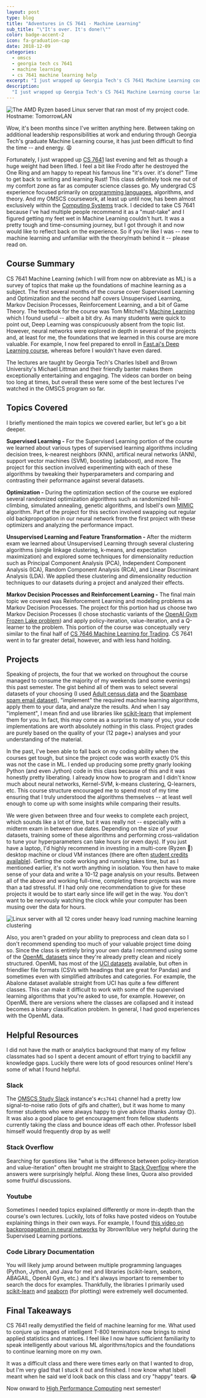 ```yaml
---
layout: post
type: blog
title: "Adventures in CS 7641 - Machine Learning"
sub_title: "\"It's over. It's done!\""
color: badge-accent-2
icon: fa-graduation-cap
date: 2018-12-09
categories:
  - omscs
  - georgia tech cs 7641
  - machine learning
  - cs 7641 machine learning help
excerpt: "I just wrapped up Georgia Tech's CS 7641 Machine Learning course last evening and although it was a pretty arduous experience, I got through it. CS 7641 really demystified the field of machine learning for me and took me out of my comfort zone as far as computer science classes go. It was a time-consuming and challenging journey, but ultimately very worth it. In this post, I reflect back on the course and provide resources that I found helpful."
description:
  "I just wrapped up Georgia Tech's CS 7641 Machine Learning course last evening and although it was a pretty arduous experience, I got through it. CS 7641 really demystified the field of machine learning for me and took me out of my comfort zone as far as computer science classes go. It was a time-consuming and challenging journey, but ultimately very worth it. In this post, I reflect back on the course and provide resources that I found helpful."
---
```


<div>
<img src="https://images.downey.io/blog/monticello-ryzen-based-machine-learner-downey.jpg" alt="The AMD Ryzen based Linux server that ran most of my project code. Hostname: TomorrowLAN">
</div>

Wow, it's been months since I've written anything here. Between taking on additional leadership responsibilities at work and enduring through Georgia Tech's graduate Machine Learning course, it has just been difficult to find the time -- and energy. 😩

Fortunately, I just wrapped up [CS 7641](https://www.omscs.gatech.edu/cs-7641-machine-learning) last evening and felt as though a huge weight had been lifted. I feel a bit like Frodo after he destroyed the One Ring and am happy to repeat his famous line "it's over. it's done!" Time to get back to writing and learning Rust! This class definitely took me out of my comfort zone as far as computer science classes go. My undergrad CS experience focused primarily on [programming languages](https://www.cs.indiana.edu/research/programming-languages.html), algorithms, and theory. And my OMSCS coursework, at least up until now, has been almost exclusively within the [Computing Systems](https://www.omscs.gatech.edu/specialization-computing-systems) track. I decided to take CS 7641 because I've had multiple people recommend it as a "must-take" and I figured getting my feet wet in Machine Learning couldn't hurt. It was a pretty tough and time-consuming journey, but I got through it and now would like to reflect back on the experience. So if you're like I was -- new to machine learning and unfamiliar with the theory/math behind it -- please read on.

## Course Summary
CS 7641 Machine Learning (which I will from now on abbreviate as ML) is a survey of topics that make up the foundations of machine learning as a subject. The first several months of the course cover Supervised Learning and Optimization and the second half covers Unsupervised Learning, Markov Decision Processes, Reinforcement Learning, and a bit of Game Theory. The textbook for the course was Tom Mitchell's [Machine Learning](https://amzn.to/2QHkgsv) which I found useful -- albeit a bit dry. As many students were quick to point out, Deep Learning was conspicuously absent from the topic list. However, neural networks were explored in depth in several of the projects and, at least for me, the foundations that we learned in this course are more valuable. For example, I now feel prepared to enroll in [Fast.ai's Deep Learning course](https://course.fast.ai/), whereas before I wouldn't have even dared.

The lectures are taught by Georgia Tech's Charles Isbell and Brown University's Michael Littman and their friendly banter makes them exceptionally entertaining and engaging. The videos can border on being too long at times, but overall these were some of the best lectures I've watched in the OMSCS program so far.

## Topics Covered
I briefly mentioned the main topics we covered earlier, but let's go a bit deeper.

**Supervised Learning -**
For the Supervised Learning portion of the course we learned about various types of supervised learning algorithms including decision trees, k-nearest neighbors (KNN), artifical neural networks (ANN), support vector machines (SVM), boosting (adaboost), and more. The project for this section involved experimenting with each of these algorithms by tweaking their hyperparameters and comparing and contrasting their peformance against several datasets.

**Optimization -**
During the optimization section of the course we explored several randomized optimization algorithms such as randomized hill-climbing, simulated annealing, genetic algorithms, and Isbell's own [MIMIC](https://www.cc.gatech.edu/~isbell/papers/isbell-mimic-nips-1997.pdf) algorithm. Part of the project for this section involved swapping out regular old backpropogation in our neural network from the first project with these optimizers and analyzing the performance impact.

**Unsupervised Learning and Feature Transformation -**
After the midterm exam we learned about Unsupervised Learning through several clustering algorithms (single linkage clustering, k-means, and expectation maximization) and explored some techniques for dimensionality reduction such as Principal Component Analysis (PCA), Independent Component Analysis (ICA), Random Component Analysis (RCA), and Linear Discriminant Analysis (LDA). We applied these clustering and dimensionality reduction techniques to our datasets during a project and analyzed their effects.

**Markov Decision Processes and Reinforcement Learning -**
The final main topic we covered was Reinforcement Learning and modeling problems as Markov Decision Processes. The project for this portion had us choose two Markov Decision Processes (I chose stochastic variants of the [OpenAI Gym Frozen Lake problem](https://gym.openai.com/envs/FrozenLake8x8-v0/)) and apply policy-iteration, value-iteration, and a Q-learner to the problem. This portion of the course was conceptually very similar to the final half of [CS 7646 Machine Learning for Trading](https://www.omscs.gatech.edu/cs-7646-machine-learning-trading). CS 7641 went in to far greater detail, however, and with less hand holding.

## Projects

Speaking of projects, the four that we worked on throughout the course managed to consume the majority of my weekends (and some evenings) this past semester. The gist behind all of them was to select several datasets of your choosing (I used [Adult census data](https://archive.ics.uci.edu/ml/datasets/adult) and the [Spambase spam email dataset](https://archive.ics.uci.edu/ml/datasets/spambase)), "implement" the required machine learning algorithms, apply them to your data, and analyze the results. And when I say "implement", I mean find and use libraries like [scikit-learn](https://scikit-learn.org/stable/) that implement them for you. In fact, this may come as a surprise to many of you, your code implementations are worth absolutely nothing in this class. Project grades are purely based on the quality of your (12 page+) analyses and your understanding of the material.

In the past, I've been able to fall back on my coding ability when the courses get tough, but since the project code was worth exactly 0% this was not the case in ML. I ended up producing some pretty gnarly looking Python (and even Jython) code in this class because of this and it was honestly pretty liberating. I already know how to program and I didn't know much about neural networks, Kernel-SVM, k-means clustering, Q-learners, etc. This course structure encouraged me to spend most of my time ensuring that I truly understood the algorithms themselves -- at least well enough to come up with some insights while comparing their results.

We were given between three and four weeks to complete each project, which sounds like a lot of time, but it was really not -- especially with a midterm exam in between due dates. Depending on the size of your datasets, training some of these algorithms and performing cross-validation to tune your hyperparameters can take hours (or even days). If you just have a laptop, I'd highly recommend in investing in a multi-core (Ryzen 🙂) desktop machine or cloud VM instances (there are often [student credits available](https://aws.amazon.com/blogs/aws/aws-educate-credits-training-content-and-collaboration-for-students-educators/)). Getting the code working and running takes time, but as I mentioned earlier, it's not worth anything in isolation. You then have to make sense of your data and write a 10-12 page analysis on your results. Between all of the above and working full-time, completing these projects was more than a tad stressful. If I had only one recommendation to give for these projects it would be to start early since life _will_ get in the way. You don't want to be nervously watching the clock while your computer has been musing over the data for hours.

<div>
<img src="https://images.downey.io/blog/monticello-ryzen-server-running-clustering-code-downey.png" alt="Linux server with all 12 cores under heavy load running machine learning clustering">
</div>

Also, you aren't graded on your ability to preprocess and clean data so I don't recommend spending too much of your valuable project time doing so. Since the class is entirely bring your own data I recommend using some of the [OpenML datasets](https://www.openml.org/search?type=data) since they're already pretty clean and nicely structured. OpenML has most of the [UCI datasets](https://archive.ics.uci.edu/ml/datasets.html) available, but often in friendlier file formats (CSVs with headings that are great for Pandas) and sometimes even with simplified attributes and categories. For example, the Abalone dataset available straight from UCI has quite a few different classes. This can make it difficult to work with some of the supervised learning algorithms that you're asked to use, for example. However, on OpenML there are versions where the classes are collapsed and it instead becomes a binary classification problem. In general, I had good experiences with the OpenML data.

## Helpful Resources
I did not have the math or analytics background that many of my fellow classmates had so I spent a decent amount of effort trying to backfill any knowledge gaps. Luckily there were lots of good resources online! Here's some of what I found helpful.

### Slack
The [OMSCS Study Slack](https://omscs-study.slack.com/) instance's `#cs7641` channel had a pretty low signal-to-noise ratio (lots of gifs and chatter), but it was home to many former students who were always happy to give advice (thanks Jontay 😊). It was also a good place to get encouragement from fellow students currently taking the class and bounce ideas off each other. Professor Isbell himself would frequently drop by as well!

### Stack Overflow
Searching for questions like "what is the difference between policy-iteration and value-iteration" often brought me straight to [Stack Overflow](https://stackoverflow.com/questions/37370015/what-is-the-difference-between-value-iteration-and-policy-iteration) where the answers were surprisingly helpful. Along these lines, Quora also provided some fruitful discussions.

### Youtube
Sometimes I needed topics explained differently or more in-depth than the course's own lectures. Luckily, lots of folks have posted videos on Youtube explaining things in their own ways. For example, I found [this video on backpropagation in neural networks](https://www.youtube.com/watch?v=Ilg3gGewQ5U) by 3brown1blue very helpful during the Supervised Learning portions.

### Code Library Documentation
You will likely jump around between multiple programming languages (Python, Jython, and Java for me) and libraries (scikit-learn, seaborn, ABAGAIL, OpenAI Gym, etc.) and it's always important to remember to search the docs for examples. Thankfully, the libraries I primarily used [scikit-learn](https://scikit-learn.org/stable/documentation.html) and [seaborn](https://seaborn.pydata.org/) (for plotting) were extremely well documented.

## Final Takeaways
CS 7641 really demystified the field of machine learning for me. What used to conjure up images of intelligent T-800 terminators now brings to mind applied statistics and matrices. I feel like I now have sufficient familiarity to speak intelligently about various ML algorithms/topics and the foundations to continue learning more on my own.

It was a difficult class and there were times early on that I wanted to drop, but I'm very glad that I stuck it out and finished. I now know what Isbell meant when he said we'd look back on this class and cry "happy" tears. 😂

Now onward to [High Performance Computing](https://cse6220.gatech.edu) next semester!
